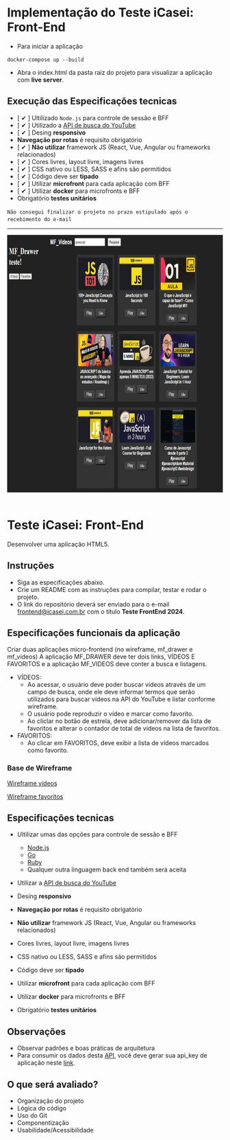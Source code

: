﻿# Implementação do Teste iCasei: Front-End

- Para iniciar a aplicação

``` 
docker-compose up --build
```
- Abra o index.html da pasta raiz do projeto para visualizar a aplicação com **live server**.

## Execução das Especificações tecnicas
- [ ✔ ] Ultilizado ``Node.js`` para controle de sessão e BFF 
- [ ✔ ] Utilizado a [API de busca do YouTube](https://developers.google.com/youtube/v3/docs/search/list)
- [ ✔ ] Desing **responsivo**
- **Navegação por rotas** é requisito obrigatório
- [ ✔ ] **Não utilizar** framework JS (React, Vue, Angular ou frameworks relacionados)
- [ ✔ ] Cores livres, layout livre, imagens livres
- [ ✔ ] CSS nativo ou LESS, SASS e afins são permitidos
- [ ✔ ] Código deve ser **tipado**
- [ ✔ ] Utilizar **microfront** para cada aplicação com BFF
- [ ✔ ] Utilizar **docker** para microfronts e BFF
- Obrigatório **testes unitários**

``Não consegui finalizar o projeto no prazo estipulado após o recebimento do e-mail``

---

<img src="./img/imgReadme.PNG" alt="Descrição da imagem" width="900" height="600" />


<br>
<br>

# Teste iCasei: Front-End
Desenvolver uma aplicação HTML5.

## Instruções
- Siga as especificações abaixo.
- Crie um README com as instruções para compilar, testar e rodar o projeto.
- O link do repositório deverá ser enviado para o e-mail frontend@icasei.com.br com o título **Teste FrontEnd 2024**.

## Especificações funcionais da aplicação
Criar duas aplicações micro-frontend (no wireframe, mf_drawer e mf_videos)
A aplicação MF_DRAWER deve ter dois links, VÍDEOS E FAVORITOS e a aplicação MF_VIDEOS deve conter a busca e listagens.
  - VÍDEOS:
    - Ao acessar, o usuário deve poder buscar vídeos através de um campo de busca, onde ele deve informar termos que serão utilizados para buscar vídeos na API do YouTube e listar conforme wireframe.
    - O usuário pode reproduzir o vídeo e marcar como favorito.
    - Ao cliclar no botão de estrela, deve adicionar/remover da lista de favoritos e alterar o contador de total de vídeos na lista de favoritos.
  - FAVORITOS:
    - Ao clicar em FAVORITOS, deve exibir a lista de vídeos marcados como favorito.

### Base de Wireframe
[Wireframe vídeos](/wireframe/wireframe_videos.png)

[Wireframe favoritos](/wireframe/wireframe_favs.png)

## Especificações tecnicas
- Ultilizar umas das opções para controle de sessão e BFF
  - [Node.js](https://nodejs.org/en/) 
  - [Go](https://go.dev/)
  - [Ruby](https://www.ruby-lang.org/pt/)
  - Qualquer outra linguagem back end também será aceita

- Utilizar a [API de busca do YouTube](https://developers.google.com/youtube/v3/docs/search/list)
- Desing **responsivo**
- **Navegação por rotas** é requisito obrigatório
- **Não utilizar** framework JS (React, Vue, Angular ou frameworks relacionados)
- Cores livres, layout livre, imagens livres
- CSS nativo ou LESS, SASS e afins são permitidos
- Código deve ser **tipado**
- Utilizar **microfront** para cada aplicação com BFF
- Utilizar **docker** para microfronts e BFF
- Obrigatório **testes unitários**

## Observações
- Observar padrões e boas práticas de arquitetura 
- Para consumir os dados desta [API](https://developers.google.com/youtube/v3/docs/search/list), você deve gerar sua api_key de aplicação neste [link](https://developers.google.com/youtube/v3/getting-started?hl=pt-br).

## O que será avaliado?
- Organização do projeto
- Lógica do código
- Uso do Git
- Componentização
- Usabilidade/Acessibilidade
